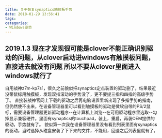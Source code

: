 ```yaml
---
title: 关于恢复synaptics触摸板手势
date: 2018-01-29 13:56:41
tags: 
categories: 
- Windows姿势
---
```


<!--more-->

2019.1.3 现在才发现很可能是clover不能正确识别驱动的问题，从clover启动进windows有触摸板问题，直接进去就没有问题 所以不要从clover里面进入windows就行了
---
自用战神z7m-kp7s1，很久之前貌似把synaptics定点装置的驱动删了，结果最近没带鼠标用触摸板，发现双指滚动的手势没了，更不要提三指和四指的高级手势了。
直接装战神官网上下载的驱动之后再电脑设置里新出现了多指手势的指南，但仍然使不出来。在设备管理器里可以看到触摸板的驱动是微软自带的PS/2鼠标，需要设备管理器更新驱动程序--在计算机上浏览--在可用驱动程序里选取--勾掉显示兼容硬件，里面有synaptics的touchpad，装上，重启，再装OEM提供的驱动，手势就有了。
貌似第一次我在设备管理器里没有看到列表里面有synaptics的驱动，当时选择从磁盘安装了下下来的文件，不能用，回退之后列表里就有了。
